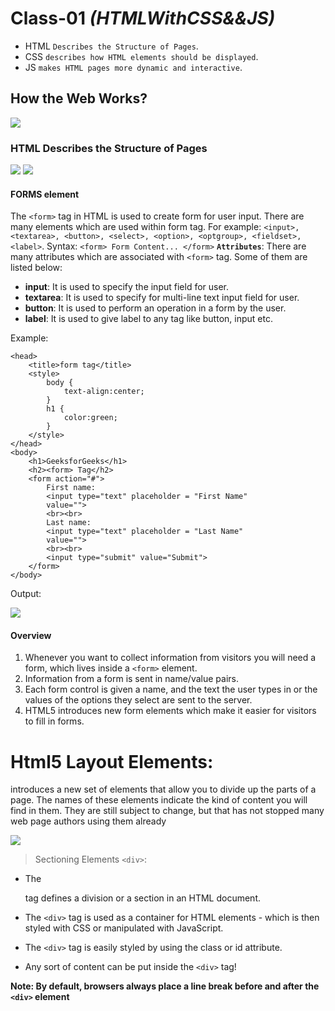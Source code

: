 # Class-01 *(HTMLWithCSS&&JS)*
- HTML `Describes the Structure of Pages`.
- CSS  `describes how HTML elements should be displayed`.
- JS   `makes HTML pages more dynamic and interactive`.
## How the Web Works?
![](https://public-archive.web.cern.ch/Objects/About/ClientServer.gif)

### HTML Describes the Structure of Pages
![](https://clearlydecoded.com/assets/images/posts/2017-09-04-anatomy-of-html-tag/simple-p-tag.png)
![](https://lh3.googleusercontent.com/proxy/qeFEG-b9RUgmgMyz1p3tAdnK3QZgyxWqZeVxHeXLgoFh5k1Pv9hyjYVtzpgsQ6xptET9Xs84XE1UNBapvmISGEpo45X7FmDXCydAbYZrQoyyC9kzvJda7UArHM7iLY0vF8Y8q2g)


#### FORMS element
The `<form>` tag in HTML is used to create form for user input. There are many elements which are used within form tag. For example: `<input>, <textarea>, <button>, <select>, <option>, <optgroup>, <fieldset>, <label>`.
Syntax:
`<form> Form Content... </form>`
**`Attributes`**: There are many attributes which are associated with `<form>` tag. Some of them are listed below:

- **input**: It is used to specify the input field for user.
- **textarea**: It is used to specify for multi-line text input field for user.
- **button**: It is used to perform an operation in a form by the user.
- **label**: It is used to give label to any tag like button, input etc.

Example:
> <!DOCTYPE html> 
> <html> 
	<head> 
		<title>form tag</title> 
		<style> 
			body { 
				text-align:center; 
			} 
			h1 { 
				color:green; 
			} 
		</style> 
	</head> 
	<body> 
		<h1>GeeksforGeeks</h1> 
		<h2><form> Tag</h2> 
		<form action="#"> 
			First name: 
			<input type="text" placeholder = "First Name"
			value=""> 
			<br><br> 
			Last name: 
			<input type="text" placeholder = "Last Name"
			value=""> 
			<br><br> 
			<input type="submit" value="Submit"> 
		</form> 
	</body> 
</html>	
 Output:
  
![](https://media.geeksforgeeks.org/wp-content/uploads/form1-1.png)

#### Overview
1. Whenever you want to collect information from visitors you will need a form, which lives inside a `<form>` element.
2. Information from a form is sent in name/value pairs.
3. Each form control is given a name, and the text the user types in or the values of the options they select are sent to the server.
4. HTML5 introduces new form elements which make it easier for visitors to fill in forms.

# Html5 Layout Elements:
 introduces a new set of elements that allow you to divide up the parts of a page. The names of these elements indicate the kind of content you will find in them. They are still subject to change, but that has not stopped many web page authors using them already
 
 ![](https://lh3.googleusercontent.com/proxy/5Czm6osxJAPN0E2HWhuc-XdfPv9jtFtwZrMHCZp8rDhJbEd04r0LLiXNAbKkGtMgY4X1jm_CA1DTn7VEE4RTq5Vu2sOb6cmtqmndXDDnw8k9YKQe4CT9Y1LYNz_JSVUyxBNNP9Ac)
 
> Sectioning Elements `<div>`:
* The <div> tag defines a division or a section in an HTML document.

* The `<div>` tag is used as a container for HTML elements - which is then styled with CSS or manipulated with JavaScript.

* The `<div>` tag is easily styled by using the class or id attribute.

* Any sort of content can be put inside the `<div>` tag! 

**Note: By default, browsers always place a line break before and after the `<div>` element**
